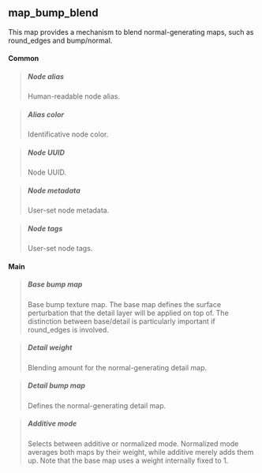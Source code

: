 ## **map_bump_blend**

This map provides a mechanism to blend normal-generating maps, such as round_edges and bump/normal.
#### Common

> ##### Node alias
> Human-readable node alias.

> ##### Alias color
> Identificative node color.

> ##### Node UUID
> Node UUID.

> ##### Node metadata
> User-set node metadata.

> ##### Node tags
> User-set node tags.

#### Main

> ##### Base bump map
> Base bump texture map. The base map defines the surface perturbation that the detail layer will be applied on top of. The distinction between base/detail is particularly important if round_edges is involved.

> ##### Detail weight
> Blending amount for the normal-generating detail map.

> ##### Detail bump map
> Defines the normal-generating detail map.

> ##### Additive mode
> Selects between additive or normalized mode. Normalized mode averages both maps by their weight, while additive merely adds them up. Note that the base map uses a weight internally fixed to 1.

